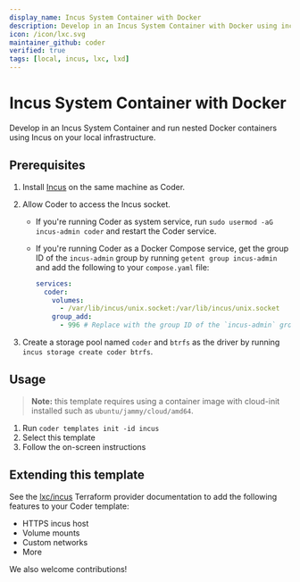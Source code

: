 ```yaml
---
display_name: Incus System Container with Docker
description: Develop in an Incus System Container with Docker using incus
icon: /icon/lxc.svg
maintainer_github: coder
verified: true
tags: [local, incus, lxc, lxd]
---
```


# Incus System Container with Docker

Develop in an Incus System Container and run nested Docker containers using Incus on your local infrastructure.

## Prerequisites

1. Install [Incus](https://linuxcontainers.org/incus/) on the same machine as Coder.
2. Allow Coder to access the Incus socket.

   - If you're running Coder as system service, run `sudo usermod -aG incus-admin coder` and restart the Coder service.
   - If you're running Coder as a Docker Compose service, get the group ID of the `incus-admin` group by running `getent group incus-admin` and add the following to your `compose.yaml` file:

     ```yaml
     services:
       coder:
         volumes:
           - /var/lib/incus/unix.socket:/var/lib/incus/unix.socket
         group_add:
           - 996 # Replace with the group ID of the `incus-admin` group
     ```

3. Create a storage pool named `coder` and `btrfs` as the driver by running `incus storage create coder btrfs`.

## Usage

> **Note:** this template requires using a container image with cloud-init installed such as `ubuntu/jammy/cloud/amd64`.

1. Run `coder templates init -id incus`
1. Select this template
1. Follow the on-screen instructions

## Extending this template

See the [lxc/incus](https://registry.terraform.io/providers/lxc/incus/latest/docs) Terraform provider documentation to
add the following features to your Coder template:

- HTTPS incus host
- Volume mounts
- Custom networks
- More

We also welcome contributions!
